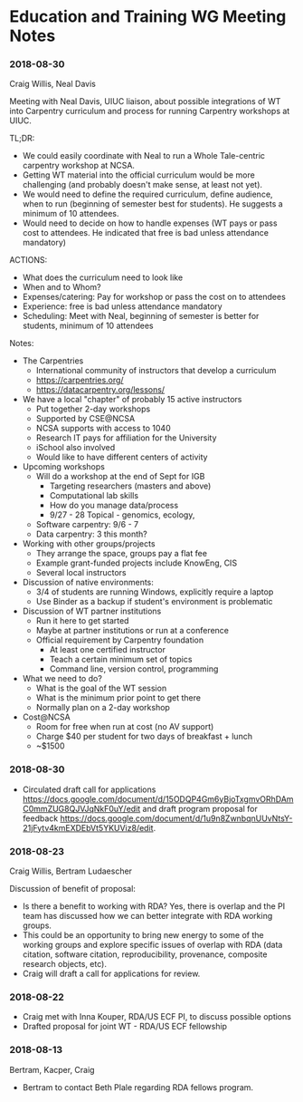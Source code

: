 # Education and Training WG Meeting Notes

### 2018-08-30
Craig Willis, Neal Davis

Meeting with Neal Davis, UIUC liaison, about possible integrations of WT into Carpentry curriculum and process for running Carpentry workshops at UIUC.

TL;DR: 
* We could easily coordinate with Neal to run a Whole Tale-centric carpentry workshop at NCSA. 
* Getting WT material into the official curriculum would be more challenging (and probably doesn't make sense, at least not yet).
* We would need to define the required curriculum, define audience, when to run (beginning of semester best for students).  He suggests a minimum of 10 attendees.
* Would need to decide on how to handle expenses (WT pays or pass cost to attendees. He indicated that free is bad unless attendance mandatory)

ACTIONS:
* What does the curriculum need to look like
* When and to Whom?
* Expenses/catering: Pay for workshop or pass the cost on to attendees
* Experience: free is bad unless attendance mandatory
* Scheduling: Meet with Neal, beginning of semester is better for students, minimum of 10 attendees

Notes:
* The Carpentries
   * International community of instructors that develop a curriculum
   * https://carpentries.org/
   * https://datacarpentry.org/lessons/
* We have a local "chapter" of probably 15 active instructors
   * Put together 2-day workshops
   * Supported by CSE@NCSA
   * NCSA supports with access to 1040
   * Research IT pays for affiliation for the University
   * iSchool also involved
   * Would like to have different centers of activity
* Upcoming workshops
   * Will do a workshop at the end of Sept for IGB
      * Targeting researchers  (masters and above)
      * Computational lab skills
      * How do you manage data/process
      * 9/27 - 28 Topical - genomics, ecology, 
   * Software carpentry: 9/6 - 7
   * Data carpentry: 3 this month?
* Working with other groups/projects
   * They arrange the space, groups pay a flat fee
   * Example grant-funded projects include KnowEng, CIS
   * Several local instructors
* Discussion of native environments:
   * 3/4 of students are running Windows, explicitly require a laptop
   * Use Binder as a backup if student's environment is problematic
* Discussion of WT partner institutions 
   * Run it here to get started
   * Maybe at partner institutions or run at a conference
   * Official requirement by Carpentry foundation
      * At least one certified instructor
      * Teach a certain minimum set of topics
      * Command line, version control, programming
* What we need to do?
   * What is the goal of the WT session
   * What is the minimum prior point to get there
   * Normally plan on a 2-day workshop
* Cost@NCSA
   * Room for free when run at cost (no AV support)
   * Charge $40 per student for two days of breakfast + lunch
   * ~$1500
  
  
### 2018-08-30

* Circulated draft call for applications https://docs.google.com/document/d/15ODQP4Gm6yBjoTxgmvORhDAmC0mmZUG8QJVJqNkF0uY/edit and draft program proposal for feedback https://docs.google.com/document/d/1u9n8ZwnbqnUUvNtsY-21jFytv4kmEXDEbVt5YKUViz8/edit.
  
### 2018-08-23
Craig Willis, Bertram Ludaescher

Discussion of benefit of proposal:
* Is there a benefit to working with RDA? Yes, there is overlap and the PI team has discussed how we can better integrate with RDA working groups.
* This could be an opportunity to bring new energy to some of the working groups and explore specific issues of overlap with RDA (data citation, software citation, reproducibility, provenance, composite research objects, etc).
* Craig will draft a call for applications for review.

### 2018-08-22 
* Craig met with Inna Kouper, RDA/US ECF PI, to discuss possible options
* Drafted proposal for joint WT - RDA/US ECF fellowship


### 2018-08-13
Bertram, Kacper, Craig

* Bertram to contact Beth Plale regarding RDA fellows program.
  

